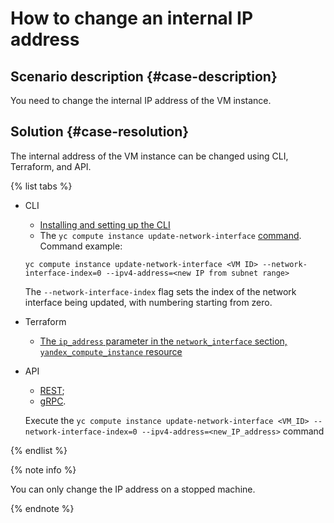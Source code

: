 # How to change an internal IP address



## Scenario description {#case-description}

You need to change the internal IP address of the VM instance.

## Solution {#case-resolution}

The internal address of the VM instance can be changed using CLI, Terraform, and API.

{% list tabs %}

- CLI

   - [Installing and setting up the CLI](https://cloud.yandex.ru/docs/cli/quickstart)
   - The `yc compute instance update-network-interface` [command](https://cloud.yandex.ru/docs/cli/cli-ref/managed-services/compute/instance/update-network-interface).
      Command example:
   ```
   yc compute instance update-network-interface <VM ID> --network-interface-index=0 --ipv4-address=<new IP from subnet range>
   ```
   The `--network-interface-index` flag sets the index of the network interface being updated, with numbering starting from zero.

- Terraform

   - [The `ip_address` parameter in the `network_interface` section, `yandex_compute_instance` resource](https://registry.tfpla.net/providers/yandex-cloud/yandex/latest/docs/resources/compute_instance#ip_address)


- API

   - [REST](https://cloud.yandex.ru/docs/compute/api-ref/Instance/updateNetworkInterface);
   - [gRPC](https://cloud.yandex.ru/docs/compute/api-ref/grpc/instance_service#UpdateNetworkInterface).

   Execute the ```yc compute instance update-network-interface <VM_ID> --network-interface-index=0 --ipv4-address=<new_IP_address>``` command

{% endlist %}

{% note info %}

You can only change the IP address on a stopped machine.

{% endnote %}